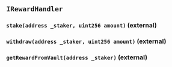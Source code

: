 ## `IRewardHandler`






### `stake(address _staker, uint256 amount)` (external)





### `withdraw(address _staker, uint256 amount)` (external)





### `getRewardFromVault(address _staker)` (external)






